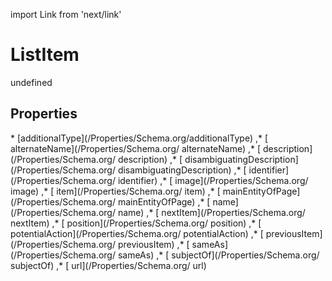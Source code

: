 import Link from 'next/link'
# ListItem

undefined

## Properties

<Grid>
* [additionalType](/Properties/Schema.org/additionalType)
,* [ alternateName](/Properties/Schema.org/ alternateName)
,* [ description](/Properties/Schema.org/ description)
,* [ disambiguatingDescription](/Properties/Schema.org/ disambiguatingDescription)
,* [ identifier](/Properties/Schema.org/ identifier)
,* [ image](/Properties/Schema.org/ image)
,* [ item](/Properties/Schema.org/ item)
,* [ mainEntityOfPage](/Properties/Schema.org/ mainEntityOfPage)
,* [ name](/Properties/Schema.org/ name)
,* [ nextItem](/Properties/Schema.org/ nextItem)
,* [ position](/Properties/Schema.org/ position)
,* [ potentialAction](/Properties/Schema.org/ potentialAction)
,* [ previousItem](/Properties/Schema.org/ previousItem)
,* [ sameAs](/Properties/Schema.org/ sameAs)
,* [ subjectOf](/Properties/Schema.org/ subjectOf)
,* [ url](/Properties/Schema.org/ url)

</Grid>

